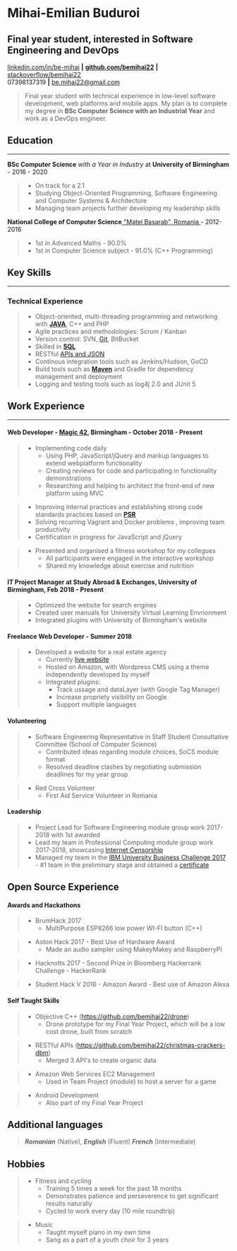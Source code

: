 <!--Name & Interest-->

# Mihai-Emilian Buduroi

## Final year student, interested in Software Engineering and DevOps

<!--Contact Information-->

[linkedin.com/in/be-mihai](https://www.linkedin.com/in/be-mihai) __|__ [__github.com/bemihai22__](https://github.com/bemihai22) __|__ [stackoverflow/bemihai22](https://stackoverflow.com/users/7056603/bemihai22)  
07398137319 __|__ be.mihai22@gmail.com

<!--Statement-->
> Final year student with technical experience in low-level software development, web platforms and mobile apps. My plan is to complete my degree in **BSc Computer Science with an Industrial Year** and work as a DevOps engineer.

<!--Body Start -->

<!--School-->

## Education
------------  

 __BSc Computer Science__ with _a Year in Industry_ at __University of Birmingham__ - 2016 - 2020

>  - On track for a 2.1
>  - Studying Object-Oriented Programming, Software Engineering and Computer Systems & Architecture
>  - Managing team projects further developing my leadership skills 

__National College of Computer Science__[ "Matei Basarab", Romania  ](http://cnimateibasarab.ro/cnimb/) - 2012-2016  

> - 1st in Advanced Maths - 90.0%
> - 1st in Computer Science subject - 91.0% (C++ Programming)

<!--Highlights -->

## Key Skills
-------------

### Technical Experience
>  + Object-oriented, multi-threading programming and networking with [__JAVA__](https://github.com/bemihai22/talktostrangersCMD), C++ and PHP 
> + Agile practices and methodologies: Scrum / Kanban 
> + Version control: SVN, [Git](https://github.com/bemihai22), BitBucket
> + Skilled in [__SQL__](https://github.com/bemihai22/christmas-crackers-dbm)
> + RESTful [APIs and JSON](https://github.com/bemihai22/christmas-crackers-dbm)
> + Continous integration tools such as Jenkins/Hudson, GoCD 
> + Build tools such as
[__Maven__](https://github.com/bemihai22/christmas-crackers-dbm) and Gradle for dependency management and deployment
> + Logging and testing tools such as log4j 2.0 and JUnit 5

<!--Work-->

## Work Experience
---------------

#### Web Developer - [Magic 42](https://www.magic42.co.uk/), Birmingham - October 2018 - Present
> + Implementing code daily  
>   - Using PHP, JavaScript/jQuery and markup languages to extend webplatform functionality
>   - Creating reviews for code and participating in functionality demonstrations 
>   - Researching and helping to architect the front-end of new platform using MVC 

> + Improving internal practices and establishing strong code standards practices based on [__PSR__](https://www.php-fig.org/psr/)
> + Solving recurring Vagrant and Docker problems , improving team productivity
> + Certification in progress for JavaScript and jQuery

> + Presented and organised a fitness workshop for my collegues
>    - All participants were engaged in the interactive workshop
>    - Shared my knowledge about exercise and nutrition


#### IT Project Manager at Study Abroad & Exchanges, University of Birmingham, Feb 2018 - Present
> + Optimized the website for search engines
> + Created user manuals for University Virtual Learning Envrionment
> + Integrated plugins with University of Birmingham's website

#### Freelance Web Developer - Summer 2018
> + Developed a website for a real estate agency
>   - Currently [live website](http://imobiliare007.ro/)
>   - Hosted on Amazon, with Wordpress CMS using a theme independently developed by myself
>   - Integrated plugins: 
>       + Track ussage and dataLayer (with Google Tag Manager)       
>       + Increase propriety visibility on Google
>       + Support multiple languages

<!--Volunteering-->

#### Volunteering
> + Software Engineering Representative in Staff Student Consultative Committee (School of Computer Science)  
>   - Contributed ideas regarding module choices, SoCS module format  
>   - Resolved deadline clashes by negotiating submission deadlines for my year group

> + Red Cross Volunteer 
>    - First Aid Service Volunteer in Romania

<!--Leadership-->
#### Leadership
> + Project Lead for Software Engineering module group work 2017-2018 with 1st awarded
> + Lead my team in Professional Computing module group work 2017-2018, showcasing [Internet Censorship](https://docs.google.com/presentation/d/1G9AnpxJD_0iL3ISDxj3EJGa80AkJNM933q1JZQ2uzjU/edit?usp=sharing) 
> + Managed my team in the [IBM University Business Challenge 2017](http://www.ubcworldwide.com/) - #1 team in the preliminary stage and obtained a [certificate](https://drive.google.com/file/d/1bLUAyZbDXOEp0mqnX6ZaSkOoPalpUIq4/view?usp=sharing)



<!--OpenS-->
Open Source Experience
----------------------

<!--Hackathons-->

#### Awards and Hackathons

> + BrumHack 2017
>   - MultiPurpose ESP8266 low power WI-FI button (C++) 

> + Aston Hack 2017 - Best Use of Hardware Award 
>   - Made an audio sampler using MakeyMakey and RaspberryPI 

> + Hacknotts 2017 - Second Prize in Bloomberg Hackerrank Challenge
    - HackerRank 

> + Student Hack V 2016 - Amazon Award - Best use of Amazon Alexa

<!--In the house-->

#### Self Taught Skills
> + Objective C++ (https://github.com/bemihai22/drone)
>   - Drone prototype for my Final Year Project, which will be a low cost drone, built from scratch

> + RESTful APIs (https://github.com/bemihai22/christmas-crackers-dbm)
>   - Merged 3 API's to create organic data 

> + Amazon Web Services EC2 Management
>   - Used in Team Project (module) to host a server for a game
 
> + Android Development
>   - Also part of my Final Year Project

## Additional languages

> _**Romanian**_ (Native), _**English**_ (Fluent)  _**French**_ (Intermediate) 

<!--The person-->
Hobbies
-------  
> * Fitness and cycling
>   - Training 5 times a week for the past 18 months
>   - Demonstrates patience and perseverence to get significant results naturally 
>   - Cycled to work every day (10 mile roundtrip)

> * Music
>   * Taught myself piano in my own time  
>   * Sang as a part of a youth choir for 3 years
<!--Body End -->

